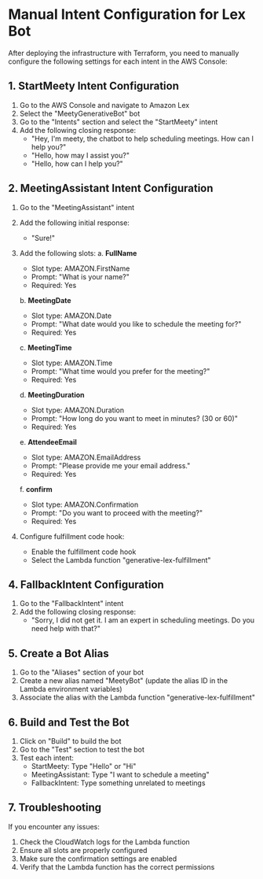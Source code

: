 # Manual Intent Configuration for Lex Bot

After deploying the infrastructure with Terraform, you need to manually configure the following settings for each intent in the AWS Console:

## 1. StartMeety Intent Configuration

1. Go to the AWS Console and navigate to Amazon Lex
2. Select the "MeetyGenerativeBot" bot
3. Go to the "Intents" section and select the "StartMeety" intent
4. Add the following closing response:
   - "Hey, I'm meety, the chatbot to help scheduling meetings. How can I help you?"
   - "Hello, how may I assist you?"
   - "Hello, how can I help you?"

## 2. MeetingAssistant Intent Configuration

1. Go to the "MeetingAssistant" intent
2. Add the following initial response:

   - "Sure!"

3. Add the following slots:
   a. **FullName**

   - Slot type: AMAZON.FirstName
   - Prompt: "What is your name?"
   - Required: Yes

   b. **MeetingDate**

   - Slot type: AMAZON.Date
   - Prompt: "What date would you like to schedule the meeting for?"
   - Required: Yes

   c. **MeetingTime**

   - Slot type: AMAZON.Time
   - Prompt: "What time would you prefer for the meeting?"
   - Required: Yes

   d. **MeetingDuration**

   - Slot type: AMAZON.Duration
   - Prompt: "How long do you want to meet in minutes? (30 or 60)"
   - Required: Yes

   e. **AttendeeEmail**

   - Slot type: AMAZON.EmailAddress
   - Prompt: "Please provide me your email address."
   - Required: Yes

   f. **confirm**

   - Slot type: AMAZON.Confirmation
   - Prompt: "Do you want to proceed with the meeting?"
   - Required: Yes

4. Configure fulfillment code hook:
   - Enable the fulfillment code hook
   - Select the Lambda function "generative-lex-fulfillment"

## 4. FallbackIntent Configuration

1. Go to the "FallbackIntent" intent
2. Add the following closing response:
   - "Sorry, I did not get it. I am an expert in scheduling meetings. Do you need help with that?"

## 5. Create a Bot Alias

1. Go to the "Aliases" section of your bot
2. Create a new alias named "MeetyBot" (update the alias ID in the Lambda environment variables)
3. Associate the alias with the Lambda function "generative-lex-fulfillment"

## 6. Build and Test the Bot

1. Click on "Build" to build the bot
2. Go to the "Test" section to test the bot
3. Test each intent:
   - StartMeety: Type "Hello" or "Hi"
   - MeetingAssistant: Type "I want to schedule a meeting"
   - FallbackIntent: Type something unrelated to meetings

## 7. Troubleshooting

If you encounter any issues:

1. Check the CloudWatch logs for the Lambda function
2. Ensure all slots are properly configured
3. Make sure the confirmation settings are enabled
4. Verify that the Lambda function has the correct permissions

